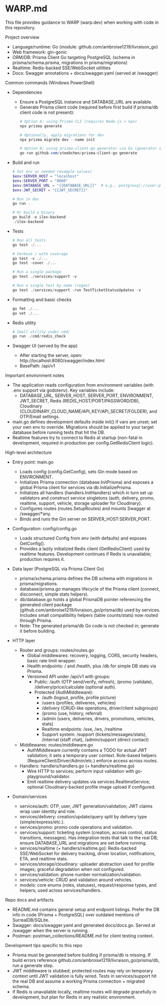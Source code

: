# WARP.md

This file provides guidance to WARP (warp.dev) when working with code in this repository.

Project overview
- Language/runtime: Go (module: github.com/ambroise1219/livraison_go)
- Web framework: gin-gonic
- ORM/DB: Prisma Client Go targeting PostgreSQL (schema in prisma/schema.prisma, migrations in prisma/migrations)
- Realtime: Redis-backed SSE/WebSocket utilities
- Docs: Swagger annotations + docs/swagger.yaml (served at /swagger)

Common commands (Windows PowerShell)
- Dependencies
  - Ensure a PostgreSQL instance and DATABASE_URL are available.
  - Generate Prisma client code (required before first build if prisma/db client code is not present):
    ```powershell path=null start=null
    # Option A: using Prisma CLI (requires Node.js + npx)
    npx prisma generate
    
    # Optionally, apply migrations for dev
    npx prisma migrate dev --name init
    ```
    ```powershell path=null start=null
    # Option B: using prisma-client-go generator via Go (generator only)
    go run github.com/steebchen/prisma-client-go generate
    ```

- Build and run
  ```powershell path=null start=null
  # Set env as needed (example values)
  $env:SERVER_HOST = "localhost"
  $env:SERVER_PORT = "8080"
  $env:DATABASE_URL = "{{DATABASE_URL}}"  # e.g., postgresql://user:pass@host:5432/db?sslmode=disable
  $env:JWT_SECRET = "{{JWT_SECRET}}"
  
  # Run in dev
  go run .
  
  # Or build a binary
  go build -o ilex-backend
  ./ilex-backend
  ```

- Tests
  ```powershell path=null start=null
  # Run all tests
  go test ./...
  
  # Verbose / with coverage
  go test -v ./...
  go test -cover ./...
  
  # Run a single package
  go test ./services/support -v
  
  # Run a single test by name (regex)
  go test ./services/support -run TestTicketStatusUpdates -v
  ```

- Formatting and basic checks
  ```powershell path=null start=null
  go fmt ./...
  go vet ./...
  ```

- Redis utility
  ```powershell path=null start=null
  # Small utility under cmd/
  go run ./cmd/redis_check
  ```

- Swagger UI (served by the app)
  - After starting the server, open: http://localhost:8080/swagger/index.html
  - BasePath: /api/v1

Important environment notes
- The application reads configuration from environment variables (with .env support via godotenv). Key variables include:
  - DATABASE_URL, SERVER_HOST, SERVER_PORT, ENVIRONMENT, JWT_SECRET, Redis (REDIS_HOST/PORT/PASSWORD/DB), Cloudinary (CLOUDINARY_CLOUD_NAME/API_KEY/API_SECRET/FOLDER), and OTP/Email settings.
- main.go defines development defaults inside init() if vars are unset; set your own env to override. Migrations should be applied to your target database before running tests that hit the DB.
- Realtime features try to connect to Redis at startup (non-fatal in development, required in production per config.GetRedisClient logic).

High-level architecture
- Entry point: main.go
  - Loads config (config.GetConfig), sets Gin mode based on ENVIRONMENT.
  - Initializes Prisma connection (database.InitPrisma) and exposes a global Prisma client for services via db.InitializePrisma.
  - Initializes all handlers (handlers.InitHandlers) which in turn set up validators and construct service singletons (auth, delivery, promo, realtime, support, vehicle, storage uploader for Cloudinary).
  - Configures routes (routes.SetupRoutes) and mounts Swagger at /swagger/*any.
  - Binds and runs the Gin server on SERVER_HOST:SERVER_PORT.

- Configuration: config/config.go
  - Loads structured Config from env (with defaults) and exposes GetConfig().
  - Provides a lazily initialized Redis client (GetRedisClient) used by realtime features. Development continues if Redis is unavailable; production requires it.

- Data layer (PostgreSQL via Prisma Client Go)
  - prisma/schema.prisma defines the DB schema with migrations in prisma/migrations.
  - database/prisma.go manages lifecycle of the Prisma client (connect, disconnect, simple stats helpers).
  - db/database.go holds a global PrismaDB pointer referencing the generated client package (github.com/ambroise1219/livraison_go/prisma/db) used by services. Includes small compatibility helpers (table counts/stats) now routed through Prisma.
  - Note: The generated prisma/db Go code is not checked in; generate it before building.

- HTTP layer
  - Router and groups: routes/routes.go
    - Global middlewares: recovery, logging, CORS, security headers, basic rate limit wrapper.
    - Health endpoints: / and /health, plus /db for simple DB stats via Prisma.
    - Versioned API under /api/v1 with groups:
      - Public: /auth (OTP send/verify, refresh), /promo (validate), /delivery/price/calculate (optional auth).
      - Protected (AuthMiddleware):
        - /auth (logout, profile, profile picture)
        - /users (profiles, deliveries, vehicles)
        - /delivery (CRUD-like operations, driver/client subgroups)
        - /promo (use, history, referral)
        - /admin (users, deliveries, drivers, promotions, vehicles, stats)
        - Realtime endpoints: /sse, /ws, /realtime
        - Support system: /support (tickets/messages/stats), /internal (staff chat), /admin/support (direct contact)
  - Middlewares: routes/middleware.go
    - AuthMiddleware currently contains a TODO for actual JWT validation; it sets a temporary user context. Role-based helpers (RequireClient/Driver/Admin/etc.) enforce access across routes.
  - Handlers: handlers/handlers.go (+ handlers/realtime.go)
    - Wire HTTP to services; perform input validation with go-playground/validator.
    - Emit realtime delivery updates via services.RealtimeService; optional Cloudinary-backed profile image upload if configured.

- Domain/services
  - services/auth: OTP, user, JWT generation/validation; JWT claims wrap user identity and role.
  - services/delivery: creation/update/query split by delivery type (simple/express/etc.).
  - services/promo: promo code operations and validation.
  - services/support: ticketing system (creation, access control, status transitions, messages). Has integration tests that talk to the real DB; ensure DATABASE_URL and migrations are set before running.
  - services/realtime (+ handlers/realtime.go): Redis-backed SSE/WebSocket for delivery tracking, driver location, notifications, ETA, and realtime stats.
  - services/storage/cloudinary: uploader abstraction used for profile images; graceful degradation when not configured.
  - services/validation: phone number normalization/validation.
  - services/vehicle: CRUD and validation around vehicles.
  - models: core enums (roles, statuses), request/response types, and helpers; used across services/handlers.

Repo docs and artifacts
- README.md contains general setup and endpoint listings. Prefer the DB info in code (Prisma + PostgreSQL) over outdated mentions of SurrealDB/SQLite.
- Swagger: docs/swagger.yaml and generated docs/docs.go. Served at /swagger when the server is running.
- Postman: postman_collections/README.md for client testing context.

Development tips specific to this repo
- Prisma must be generated before building if prisma/db is missing. If build errors reference github.com/ambroise1219/livraison_go/prisma/db, run a generate step.
- JWT middleware is stubbed; protected routes may rely on temporary context until JWT validation is fully wired. Tests in services/support hit the real DB and assume a working Prisma connection + migrated schema.
- If Redis is unavailable locally, realtime routes will degrade gracefully in development, but plan for Redis in any realistic environment.
